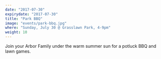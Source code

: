 ```yaml
---
date: "2017-07-30"
expirydate: "2017-07-30"
title: "Park BBQ"
image: "events/park-bbq.jpg"
where: "Sunday, July 30 @ Grasslawn Park, 4-9pm"
weight: 10
---
```


Join your Arbor Family under the warm summer sun for a potluck BBQ and lawn games.
